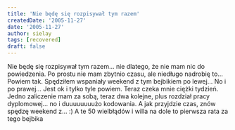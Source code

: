 ```yaml
---
title: 'Nie będę się rozpisywał tym razem'
createdDate: '2005-11-27'
date: '2005-11-27'
author: sielay
tags: [recovered]
draft: false
---
```


Nie będę się rozpisywał tym razem… nie dlatego, że nie mam nic do powiedzenia. Po prostu nie mam zbytnio czasu, ale niedługo nadrobię to… Powiem tak. Spędziłem wspaniały weekend z tym bejbikiem po lewej… No i po prawej… Jest ok i tylko tyle powiem. Teraz czeka mnie ciężki tydzień. Jedno zaliczenie mam za sobą, teraz dwa kolejne, plus rozdział pracy dyplomowej… no i duuuuuuuużo kodowania. A jak przyjdzie czas, znów spędzę weekend z… :)
A te 50 wielbłądów i willa na dole to pierwsza rata za tego bejbika
